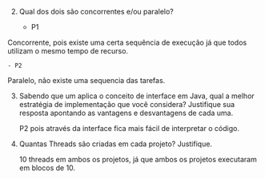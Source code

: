 2. Qual dos dois são concorrentes e/ou paralelo?

    - P1

Concorrente, pois existe uma certa sequência de execução já que todos utilizam o mesmo tempo de recurso.

    - P2

Paralelo, não existe uma sequencia das tarefas.

3. Sabendo que um aplica o conceito de interface em Java, qual a melhor estratégia de implementação que você considera? Justifique sua resposta apontando as vantagens e desvantagens de cada uma.

    P2 pois através da interface fica mais fácil de interpretar o código.

4. Quantas Threads são criadas em cada projeto? Justifique.

	10 threads em ambos os projetos, já que ambos os projetos executaram em blocos de 10.
